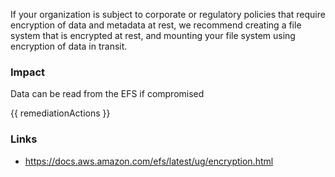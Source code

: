 
If your organization is subject to corporate or regulatory policies that require encryption of data and metadata at rest, we recommend creating a file system that is encrypted at rest, and mounting your file system using encryption of data in transit.

### Impact
Data can be read from the EFS if compromised

<!-- DO NOT CHANGE -->
{{ remediationActions }}

### Links
- https://docs.aws.amazon.com/efs/latest/ug/encryption.html
        